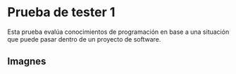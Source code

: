 # Prueba de tester 1
Esta prueba evalúa conocimientos de programación en base a una situación que puede pasar dentro de un proyecto de software.
## Imagnes

